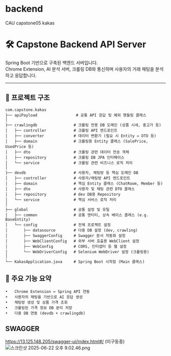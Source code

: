 # backend
CAU capstone05 kakas

# 🛠️ Capstone Backend API Server

Spring Boot 기반으로 구축된 백엔드 서버입니다.  
Chrome Extension, AI 분석 서버, 크롤링 DB와 통신하며 사용자의 거래 채팅을 분석하고 응답합니다.

---

## 📁 프로젝트 구조

```
com.capstone.kakas
├── apiPayload                 # 공통 API 응답 및 예외 핸들링 클래스
│
├── crawlingdb                # 크롤링 전용 DB 도메인 (상품 시세, 중고가 등)
│   ├── controller            # 크롤링 API 엔드포인트
│   ├── converter             # 데이터 변환기 (필요 시 Entity ↔ DTO 등)
│   ├── domain                # 크롤링용 Entity 클래스 (SalePrice, UsedPrice 등)
│   ├── dto                   # 크롤링 관련 데이터 전송 객체
│   ├── repository            # 크롤링 DB JPA 인터페이스
│   └── service               # 크롤링 관련 비즈니스 로직 처리
│
├── devdb                     # 사용자, 채팅방 등 핵심 도메인 DB
│   ├── controller            # 사용자/채팅방 API 엔드포인트
│   ├── domain                # 핵심 Entity 클래스 (ChatRoom, Member 등)
│   ├── dto                   # 사용자 및 채팅 관련 DTO 클래스
│   ├── repository            # dev DB용 Repository
│   └── service               # 핵심 서비스 로직 처리
│
├── global                    # 공통 설정 및 유틸
│   ├── common                # 공통 엔티티, 상속 베이스 클래스 (e.g. BaseEntity)
│   └── config                # 전체 프로젝트 설정
│       ├── datasource        # 다중 DB 설정 (dev, crawling)
│       ├── SwaggerConfig     # Swagger 문서 자동화 설정
│       ├── WebClientConfig   # 외부 서버 호출용 WebClient 설정
│       ├── WebConfig         # CORS, 인터셉터 등 웹 설정
│       └── WebDriverConfig   # Selenium WebDriver 설정 (크롤링용)
│
└── KakasApplication.java     # Spring Boot 시작점 (Main 클래스)
```

## 🧩 주요 기능 요약
	•	Chrome Extension ↔ Spring API 연동
	•	사용자의 채팅을 기반으로 AI 응답 생성
	•	채팅방 생성 및 상품 가격 조회
	•	크롤링된 가격 정보 DB 분리 저장
	•	다중 DB 연동 (devdb + crawlingdb)

## SWAGGER
https://13.125.148.205/swagger-ui/index.html#/
(미구동중)
![스크린샷 2025-06-22 오후 9.02.46.png](attachment:6c484841-6382-47ae-a239-31613c74b22a:d1357a31-a3eb-4351-b335-b7be6c33a6d7.png)
